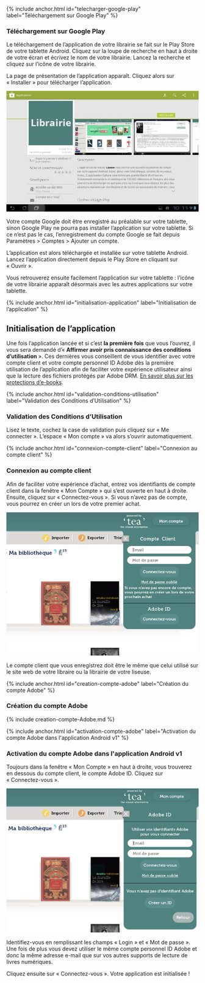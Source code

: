 {% include anchor.html id="telecharger-google-play" label="Téléchargement sur Google Play" %}

### Téléchargement sur Google Play

Le téléchargement de l’application de votre librairie se fait sur le Play Store de votre tablette Android. Cliquez sur la loupe de recherche en haut à droite de votre écran et écrivez le nom de votre librairie. Lancez la recherche et cliquez sur l’icône de votre librairie.

La page de présentation de l’application apparaît. Cliquez alors sur « Installer » pour télécharger l’application.

![](/images/support-tablette-1.jpg)

<div class="warningtip"><p>Votre compte Google doit être enregistré au préalable sur votre tablette, sinon Google Play ne pourra pas installer l’application sur votre tablette. Si ce n’est pas le cas, l’enregistrement du compte Google se fait depuis Paramètres > Comptes > Ajouter un compte.</p></div>

L’application est alors téléchargée et installée sur votre tablette Android. Lancez l’application directement depuis le Play Store en cliquant sur « Ouvrir ».

Vous retrouverez ensuite facilement l’application sur votre tablette : l’icône de votre librairie apparaît désormais avec les autres applications sur votre tablette.

{% include anchor.html id="initialisation-application" label="Initialisation de l’application" %}

## Initialisation de l’application

Une fois l’application lancée et si c’est **la première fois** que vous l’ouvrez, il vous sera demandé d’« **Affirmer avoir pris connaissance des conditions d’utilisation** ». Ces dernières vous conseillent de vous identifier avec votre compte client et votre compte personnel ID Adobe dès la première utilisation de l’application afin de faciliter votre expérience utilisateur ainsi que la lecture des fichiers protégés par Adobe DRM. [En savoir plus sur les protections d’e-books](/faq-achat/#protections-ebook).

{% include anchor.html id="validation-conditions-utilisation" label="Validation des Conditions d’Utilisation" %}

### Validation des Conditions d’Utilisation

Lisez le texte, cochez la case de validation puis cliquez sur « Me connecter ». L’espace « Mon compte » va alors s’ouvrir automatiquement.

{% include anchor.html id="connexion-compte-client" label="Connexion au compte client" %}

### Connexion au compte client

Afin de faciliter votre expérience d’achat, entrez vos identifiants de compte client dans la fenêtre « Mon Compte » qui s’est ouverte en haut à droite. Ensuite, cliquez sur « Connectez-vous ». Si vous n’avez pas de compte, vous pourrez en créer un lors de votre premier achat.

![](/images/support-tablette-2.png)

<div class="warningtip"><p>Le compte client que vous enregistrez doit être le même que celui utilisé sur le site web de votre libraire ou la librairie de votre liseuse.</p></div>

{% include anchor.html id="creation-compte-adobe" label="Création du compte Adobe" %}

### Création du compte Adobe

{% include creation-compte-Adobe.md %}

{% include anchor.html id="activation-compte-adobe" label="Activation du compte Adobe dans l'application Android v1" %}

### Activation du compte Adobe dans l'application Android v1

Toujours dans la fenêtre « Mon Compte » en haut à droite, vous trouverez en dessous du compte client, le compte Adobe ID. Cliquez sur « Connectez-vous ».

![](/images/support-tablette-3.png)

Identifiez-vous en remplissant les champs « Login » et « Mot de passe ». Une fois de plus vous devez utiliser le même compte personnel ID Adobe et donc la même adresse e-mail que sur vos autres supports de lecture de livres numériques.

Cliquez ensuite sur « Connectez-vous ». Votre application est initialisée !
